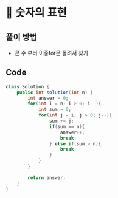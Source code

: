 # 📘 숫자의 표현

## 풀이 방법
- 큰 수 부터 이중for문 돌려서 찾기

## Code

```java
class Solution {
	public int solution(int n) {
		int answer = 0;
		for(int i = n; i > 0; i--){
			int sum = 0;
			for(int j = i; j > 0; j--){
				sum += j;
				if(sum == n){
					answer++;
					break;
				} else if(sum > n){
					break;
				}
			}
		}

		return answer;
	}
}

```